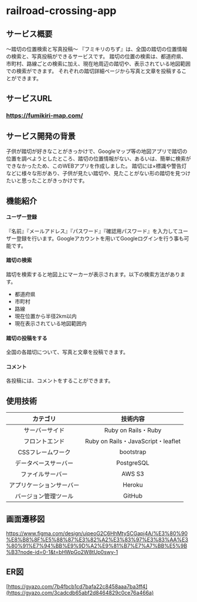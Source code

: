 # railroad-crossing-app
## サービス概要 
〜踏切の位置検索と写真投稿〜 
『フミキリのちず』は、全国の踏切の位置情報の検索と、写真投稿ができるサービスです。
踏切の位置の検索は、都道府県、市町村、路線ごとの検索に加え、現在地周辺の踏切や、表示されている地図範囲での検索ができます。
それぞれの踏切詳細ページから写真と文章を投稿することができます。

## サービスURL
### https://fumikiri-map.com/

## サービス開発の背景 
子供が踏切が好きなことがきっかけで、Googleマップ等の地図アプリで踏切の位置を調べようとしたところ、踏切の位置情報がない、あるいは、簡単に検索ができなかったため、このWEBアプリを作成しました。
踏切には×標識や警告灯などに様々な形があり、子供が見たい踏切や、見たことがない形の踏切を見つけたいと思ったことがきっかけです。  

## 機能紹介  
#### ユーザー登録
『名前』『メールアドレス』『パスワード』『確認用パスワード』を入力してユーザー登録を行います。Googleアカウントを用いてGoogleログインを行う事も可能です。
 
#### 踏切の検索
踏切を検索すると地図上にマーカーが表示されます。以下の検索方法があります。
- 都道府県
- 市町村
- 路線
- 現在位置から半径2km以内
- 現在表示されている地図範囲内

#### 踏切の投稿をする 
全国の各踏切について、写真と文章を投稿できます。

#### コメント
各投稿には、コメントをすることができます。


## 使用技術
|カテゴリ|技術内容|
| :---: | :---: |
|サーバーサイド|Ruby on Rails・Ruby|
|フロントエンド|Ruby on Rails・JavaScript・leaflet|
|CSSフレームワーク|bootstrap|
|データベースサーバー|PostgreSQL|
|ファイルサーバー|AWS S3|
|アプリケーションサーバー|Heroku|
|バージョン管理ツール|GitHub|

## 画面遷移図  
https://www.figma.com/design/uipeoG2C6HhMtySCGapj4A/%E3%80%90%E8%B8%8F%E5%88%87%E3%82%A2%E3%83%97%E3%83%AA%E3%80%91%E7%94%BB%E9%9D%A2%E9%81%B7%E7%A7%BB%E5%9B%B3?node-id=0-1&t=bHWpGo2W8tUp0swy-1

## ER図  
[https://gyazo.com/7b4fbcb1cd7bafa22c8458aaa7ba3ff4](https://gyazo.com/3cadcdb65abf2d8464829c0ce76a466a)

